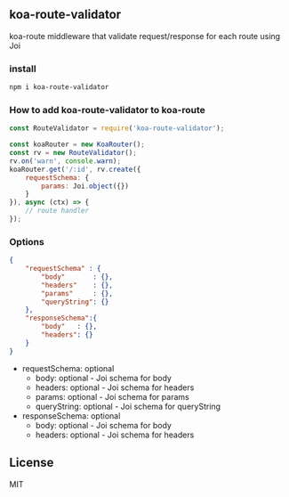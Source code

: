 ## koa-route-validator
koa-route middleware that validate request/response for each route using Joi

### install
```bash
npm i koa-route-validator
```

### How to add koa-route-validator to koa-route
```js
const RouteValidator = require('koa-route-validator');

const koaRouter = new KoaRouter();
const rv = new RouteValidator();
rv.on('warn', console.warn);
koaRouter.get('/:id', rv.create({
    requestSchema: {
        params: Joi.object({})
    }
}), async (ctx) => {
    // route handler
});
```

### Options
```json
{
    "requestSchema" : {
        "body"       : {},
        "headers"    : {},
        "params"     : {},
        "queryString": {}
    },
    "responseSchema":{ 
        "body"   : {},
        "headers": {}
    }
}
```
* requestSchema: optional
  * body: optional - Joi schema for body
  * headers: optional - Joi schema for headers
  * params: optional - Joi schema for params
  * queryString: optional - Joi schema for queryString
* responseSchema: optional
  * body: optional - Joi schema for body
  * headers: optional - Joi schema for headers
  

License
----

MIT